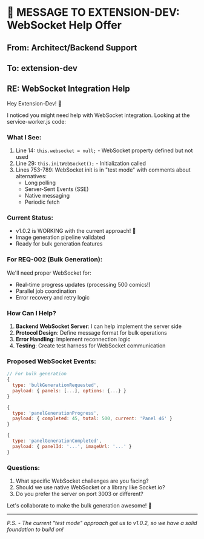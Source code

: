 # 📨 MESSAGE TO EXTENSION-DEV: WebSocket Help Offer

## From: Architect/Backend Support
## To: extension-dev
## RE: WebSocket Integration Help

Hey Extension-Dev! 👋

I noticed you might need help with WebSocket integration. Looking at the service-worker.js code:

### What I See:
1. Line 14: `this.websocket = null;` - WebSocket property defined but not used
2. Line 29: `this.initWebSocket();` - Initialization called
3. Lines 753-789: WebSocket init is in "test mode" with comments about alternatives:
   - Long polling
   - Server-Sent Events (SSE)
   - Native messaging
   - Periodic fetch

### Current Status:
- v1.0.2 is WORKING with the current approach! 🎉
- Image generation pipeline validated
- Ready for bulk generation features

### For REQ-002 (Bulk Generation):
We'll need proper WebSocket for:
- Real-time progress updates (processing 500 comics!)
- Parallel job coordination
- Error recovery and retry logic

### How Can I Help?
1. **Backend WebSocket Server**: I can help implement the server side
2. **Protocol Design**: Define message format for bulk operations
3. **Error Handling**: Implement reconnection logic
4. **Testing**: Create test harness for WebSocket communication

### Proposed WebSocket Events:
```javascript
// For bulk generation
{
  type: 'bulkGenerationRequested',
  payload: { panels: [...], options: {...} }
}

{
  type: 'panelGenerationProgress',
  payload: { completed: 45, total: 500, current: 'Panel 46' }
}

{
  type: 'panelGenerationCompleted',
  payload: { panelId: '...', imageUrl: '...' }
}
```

### Questions:
1. What specific WebSocket challenges are you facing?
2. Should we use native WebSocket or a library like Socket.io?
3. Do you prefer the server on port 3003 or different?

Let's collaborate to make the bulk generation awesome! 🚀

---
*P.S. - The current "test mode" approach got us to v1.0.2, so we have a solid foundation to build on!*